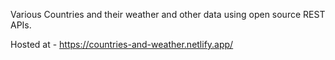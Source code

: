 Various Countries and their weather and other data using open source REST APIs.

Hosted at - https://countries-and-weather.netlify.app/
